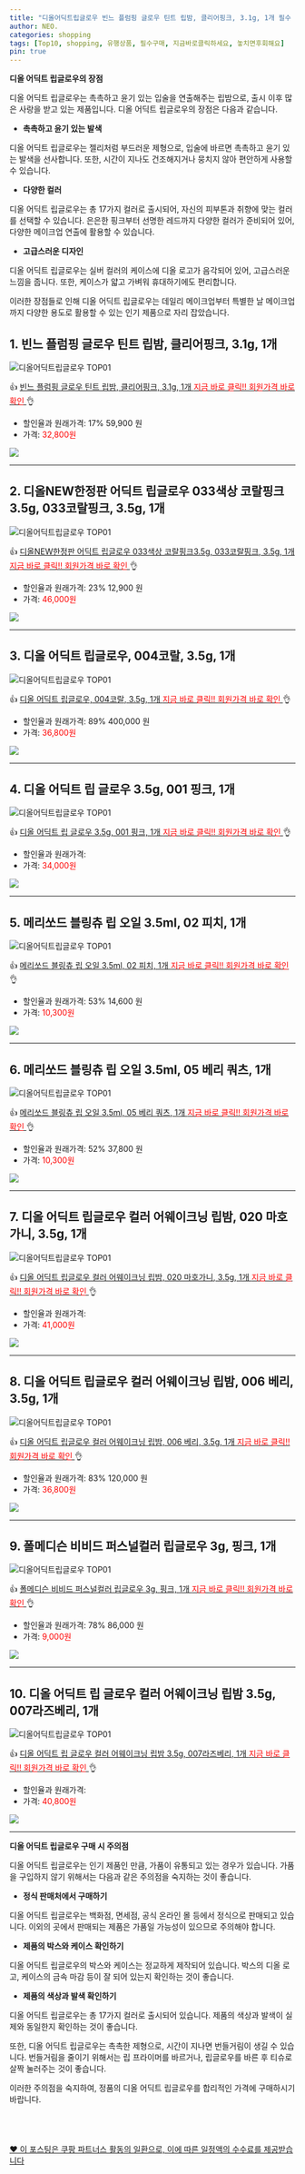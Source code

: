 ```yaml
---
title: "디올어딕트립글로우 빈느 플럼핑 글로우 틴트 립밤, 클리어핑크, 3.1g, 1개 필수 필요 추천 제품 비교 최저 가격 비교 장점 구매 후기 구매평"
author: NEO.
categories: shopping
tags: [Top10, shopping, 유행상품, 필수구매, 지금바로클릭하세요, 놓치면후회해요]
pin: true
---
```

**디올 어딕트 립글로우의 장점**

디올 어딕트 립글로우는 촉촉하고 윤기 있는 입술을 연출해주는 립밤으로, 출시 이후 많은 사랑을 받고 있는 제품입니다. 디올 어딕트 립글로우의 장점은 다음과 같습니다.

* **촉촉하고 윤기 있는 발색**

디올 어딕트 립글로우는 젤리처럼 부드러운 제형으로, 입술에 바르면 촉촉하고 윤기 있는 발색을 선사합니다. 또한, 시간이 지나도 건조해지거나 뭉치지 않아 편안하게 사용할 수 있습니다.

* **다양한 컬러**

디올 어딕트 립글로우는 총 17가지 컬러로 출시되어, 자신의 피부톤과 취향에 맞는 컬러를 선택할 수 있습니다. 은은한 핑크부터 선명한 레드까지 다양한 컬러가 준비되어 있어, 다양한 메이크업 연출에 활용할 수 있습니다.

* **고급스러운 디자인**

디올 어딕트 립글로우는 실버 컬러의 케이스에 디올 로고가 음각되어 있어, 고급스러운 느낌을 줍니다. 또한, 케이스가 얇고 가벼워 휴대하기에도 편리합니다.

이러한 장점들로 인해 디올 어딕트 립글로우는 데일리 메이크업부터 특별한 날 메이크업까지 다양한 용도로 활용할 수 있는 인기 제품으로 자리 잡았습니다.

   

## 1. 빈느 플럼핑 글로우 틴트 립밤, 클리어핑크, 3.1g, 1개

![디올어딕트립글로우 TOP01](https://thumbnail8.coupangcdn.com/thumbnails/remote/490x490ex/image/vendor_inventory/9f81/e1f6cdaee9b3f8d542191fd915ee6763309d9b07184f982060347dd4950a.jpg)


👍 [빈느 플럼핑 글로우 틴트 립밤, 클리어핑크, 3.1g, 1개 <font color=red> 지금 바로 클릭!! 회원가격 바로 확인 </font> ](https://link.coupang.com/re/AFFSDP?lptag=AF3617701&subid=GithubCoopas&pageKey=7317776713&traceid=V0-153&itemId=18762031258&vendorItemId=87464478946) 👌 


- 할인율과 원래가격: 17%  59,900   원
- 가격: <span style='color:red'>32,800원</span>

[![](/discount_price.png)](https://link.coupang.com/re/AFFSDP?lptag=AF3617701&subid=GithubCoopas&pageKey=7317776713&traceid=V0-153&itemId=18762031258&vendorItemId=87464478946)

---


   

## 2. 디올NEW한정판 어딕트 립글로우 033색상 코랄핑크3.5g, 033코랄핑크, 3.5g, 1개

![디올어딕트립글로우 TOP01](https://thumbnail10.coupangcdn.com/thumbnails/remote/490x490ex/image/vendor_inventory/1171/eb87db611e42976fd3f44f616589893cace1960896a1936b2315af4d72d4.jpg)


👍 [디올NEW한정판 어딕트 립글로우 033색상 코랄핑크3.5g, 033코랄핑크, 3.5g, 1개 <font color=red> 지금 바로 클릭!! 회원가격 바로 확인 </font> ](https://link.coupang.com/re/AFFSDP?lptag=AF3617701&subid=GithubCoopas&pageKey=7600086315&traceid=V0-153&itemId=19445562183&vendorItemId=86676015284) 👌 


- 할인율과 원래가격: 23%  12,900   원
- 가격: <span style='color:red'>46,000원</span>

[![](/discount_price.png)](https://link.coupang.com/re/AFFSDP?lptag=AF3617701&subid=GithubCoopas&pageKey=7600086315&traceid=V0-153&itemId=19445562183&vendorItemId=86676015284)

---


   

## 3. 디올 어딕트 립글로우, 004코랄, 3.5g, 1개

![디올어딕트립글로우 TOP01](https://thumbnail7.coupangcdn.com/thumbnails/remote/490x490ex/image/vendor_inventory/9d65/6a0e071bf10167f57687f4d0ab6b2c24d8903e954702b1e6cb093d9519c6.jpg)


👍 [디올 어딕트 립글로우, 004코랄, 3.5g, 1개 <font color=red> 지금 바로 클릭!! 회원가격 바로 확인 </font> ](https://link.coupang.com/re/AFFSDP?lptag=AF3617701&subid=GithubCoopas&pageKey=7600086315&traceid=V0-153&itemId=16432995823&vendorItemId=87112357495) 👌 


- 할인율과 원래가격: 89%  400,000   원
- 가격: <span style='color:red'>36,800원</span>

[![](/discount_price.png)](https://link.coupang.com/re/AFFSDP?lptag=AF3617701&subid=GithubCoopas&pageKey=7600086315&traceid=V0-153&itemId=16432995823&vendorItemId=87112357495)

---


   

## 4. 디올 어딕트 립 글로우 3.5g, 001 핑크, 1개

![디올어딕트립글로우 TOP01](https://thumbnail6.coupangcdn.com/thumbnails/remote/490x490ex/image/vendor_inventory/f76a/6442083586f03669eb9f4991ec10b34b1dbdb339f43a97c191f8a1cde1aa.jpg)


👍 [디올 어딕트 립 글로우 3.5g, 001 핑크, 1개 <font color=red> 지금 바로 클릭!! 회원가격 바로 확인 </font> ](https://link.coupang.com/re/AFFSDP?lptag=AF3617701&subid=GithubCoopas&pageKey=7600086315&traceid=V0-153&itemId=8939614363&vendorItemId=87112357490) 👌 


- 할인율과 원래가격: 
- 가격: <span style='color:red'>34,000원</span>

[![](/discount_price.png)](https://link.coupang.com/re/AFFSDP?lptag=AF3617701&subid=GithubCoopas&pageKey=7600086315&traceid=V0-153&itemId=8939614363&vendorItemId=87112357490)

---


   

## 5. 메리쏘드 블링츄 립 오일 3.5ml, 02 피치, 1개

![디올어딕트립글로우 TOP01](https://thumbnail7.coupangcdn.com/thumbnails/remote/490x490ex/image/rs_quotation_api/1abmnbhd/c9814a5760b14717af302fae61a516f8.jpg)


👍 [메리쏘드 블링츄 립 오일 3.5ml, 02 피치, 1개 <font color=red> 지금 바로 클릭!! 회원가격 바로 확인 </font> ](https://link.coupang.com/re/AFFSDP?lptag=AF3617701&subid=GithubCoopas&pageKey=7197120547&traceid=V0-153&itemId=18183585270&vendorItemId=85332539706) 👌 


- 할인율과 원래가격: 53%  14,600   원
- 가격: <span style='color:red'>10,300원</span>

[![](/discount_price.png)](https://link.coupang.com/re/AFFSDP?lptag=AF3617701&subid=GithubCoopas&pageKey=7197120547&traceid=V0-153&itemId=18183585270&vendorItemId=85332539706)

---


   

## 6. 메리쏘드 블링츄 립 오일 3.5ml, 05 베리 쿼츠, 1개

![디올어딕트립글로우 TOP01](https://thumbnail8.coupangcdn.com/thumbnails/remote/490x490ex/image/rs_quotation_api/j4sccem0/63fec3c060854743b4578669ed7c539c.jpg)


👍 [메리쏘드 블링츄 립 오일 3.5ml, 05 베리 쿼츠, 1개 <font color=red> 지금 바로 클릭!! 회원가격 바로 확인 </font> ](https://link.coupang.com/re/AFFSDP?lptag=AF3617701&subid=GithubCoopas&pageKey=7197120547&traceid=V0-153&itemId=18183585273&vendorItemId=85332539751) 👌 


- 할인율과 원래가격: 52%  37,800   원
- 가격: <span style='color:red'>10,300원</span>

[![](/discount_price.png)](https://link.coupang.com/re/AFFSDP?lptag=AF3617701&subid=GithubCoopas&pageKey=7197120547&traceid=V0-153&itemId=18183585273&vendorItemId=85332539751)

---


   

## 7. 디올 어딕트 립글로우 컬러 어웨이크닝 립밤, 020 마호가니, 3.5g, 1개

![디올어딕트립글로우 TOP01](https://thumbnail8.coupangcdn.com/thumbnails/remote/490x490ex/image/vendor_inventory/0385/4dc32a49788f4452f209307d3e5b0b5b53e4df6aca969cce91c69f8ea5b4.jpg)


👍 [디올 어딕트 립글로우 컬러 어웨이크닝 립밤, 020 마호가니, 3.5g, 1개 <font color=red> 지금 바로 클릭!! 회원가격 바로 확인 </font> ](https://link.coupang.com/re/AFFSDP?lptag=AF3617701&subid=GithubCoopas&pageKey=6429878637&traceid=V0-153&itemId=20354692148&vendorItemId=87439038840) 👌 


- 할인율과 원래가격: 
- 가격: <span style='color:red'>41,000원</span>

[![](/discount_price.png)](https://link.coupang.com/re/AFFSDP?lptag=AF3617701&subid=GithubCoopas&pageKey=6429878637&traceid=V0-153&itemId=20354692148&vendorItemId=87439038840)

---


   

## 8. 디올 어딕트 립글로우 컬러 어웨이크닝 립밤, 006 베리, 3.5g, 1개

![디올어딕트립글로우 TOP01](https://thumbnail9.coupangcdn.com/thumbnails/remote/490x490ex/image/vendor_inventory/347b/795b9092ae179d34d320bbee293bce2264dfd49baa998d3f9b03bf0a882a.jpg)


👍 [디올 어딕트 립글로우 컬러 어웨이크닝 립밤, 006 베리, 3.5g, 1개 <font color=red> 지금 바로 클릭!! 회원가격 바로 확인 </font> ](https://link.coupang.com/re/AFFSDP?lptag=AF3617701&subid=GithubCoopas&pageKey=7600086315&traceid=V0-153&itemId=75715679&vendorItemId=87112357508) 👌 


- 할인율과 원래가격: 83%  120,000   원
- 가격: <span style='color:red'>36,800원</span>

[![](/discount_price.png)](https://link.coupang.com/re/AFFSDP?lptag=AF3617701&subid=GithubCoopas&pageKey=7600086315&traceid=V0-153&itemId=75715679&vendorItemId=87112357508)

---


   

## 9. 폴메디슨 비비드 퍼스널컬러 립글로우 3g, 핑크, 1개

![디올어딕트립글로우 TOP01](https://thumbnail10.coupangcdn.com/thumbnails/remote/490x490ex/image/retail/images/9596992683713050-541f5a3d-a7af-4ca4-af1b-b4bc35c60e0b.jpg)


👍 [폴메디슨 비비드 퍼스널컬러 립글로우 3g, 핑크, 1개 <font color=red> 지금 바로 클릭!! 회원가격 바로 확인 </font> ](https://link.coupang.com/re/AFFSDP?lptag=AF3617701&subid=GithubCoopas&pageKey=6249173290&traceid=V0-153&itemId=12657770913&vendorItemId=79925086375) 👌 


- 할인율과 원래가격: 78%  86,000   원
- 가격: <span style='color:red'>9,000원</span>

[![](/discount_price.png)](https://link.coupang.com/re/AFFSDP?lptag=AF3617701&subid=GithubCoopas&pageKey=6249173290&traceid=V0-153&itemId=12657770913&vendorItemId=79925086375)

---


   

## 10. 디올 어딕트 립 글로우 컬러 어웨이크닝 립밤 3.5g, 007라즈베리, 1개

![디올어딕트립글로우 TOP01](https://thumbnail8.coupangcdn.com/thumbnails/remote/490x490ex/image/vendor_inventory/10d0/163aeb6bcee79794cfeac3b333ce7821fc6033bd2b0117c224117884331e.jpg)


👍 [디올 어딕트 립 글로우 컬러 어웨이크닝 립밤 3.5g, 007라즈베리, 1개 <font color=red> 지금 바로 클릭!! 회원가격 바로 확인 </font> ](https://link.coupang.com/re/AFFSDP?lptag=AF3617701&subid=GithubCoopas&pageKey=7600086315&traceid=V0-153&itemId=7059929656&vendorItemId=87112357518) 👌 


- 할인율과 원래가격: 
- 가격: <span style='color:red'>40,800원</span>

[![](/discount_price.png)](https://link.coupang.com/re/AFFSDP?lptag=AF3617701&subid=GithubCoopas&pageKey=7600086315&traceid=V0-153&itemId=7059929656&vendorItemId=87112357518)

---
**디올 어딕트 립글로우 구매 시 주의점**

디올 어딕트 립글로우는 인기 제품인 만큼, 가품이 유통되고 있는 경우가 있습니다. 가품을 구입하지 않기 위해서는 다음과 같은 주의점을 숙지하는 것이 좋습니다.

* **정식 판매처에서 구매하기**

디올 어딕트 립글로우는 백화점, 면세점, 공식 온라인 몰 등에서 정식으로 판매되고 있습니다. 이외의 곳에서 판매되는 제품은 가품일 가능성이 있으므로 주의해야 합니다.

* **제품의 박스와 케이스 확인하기**

디올 어딕트 립글로우의 박스와 케이스는 정교하게 제작되어 있습니다. 박스의 디올 로고, 케이스의 금속 마감 등이 잘 되어 있는지 확인하는 것이 좋습니다.

* **제품의 색상과 발색 확인하기**

디올 어딕트 립글로우는 총 17가지 컬러로 출시되어 있습니다. 제품의 색상과 발색이 실제와 동일한지 확인하는 것이 좋습니다.

또한, 디올 어딕트 립글로우는 촉촉한 제형으로, 시간이 지나면 번들거림이 생길 수 있습니다. 번들거림을 줄이기 위해서는 립 프라이머를 바르거나, 립글로우를 바른 후 티슈로 살짝 눌러주는 것이 좋습니다.

이러한 주의점을 숙지하여, 정품의 디올 어딕트 립글로우를 합리적인 가격에 구매하시기 바랍니다.<br><br><br><br><br> [ ❤  이 포스팅은 쿠팡 파트너스 활동의 일환으로, 이에 따른 일정액의 수수료를 제공받습니다](https://link.coupang.com/a/bcEFyh)